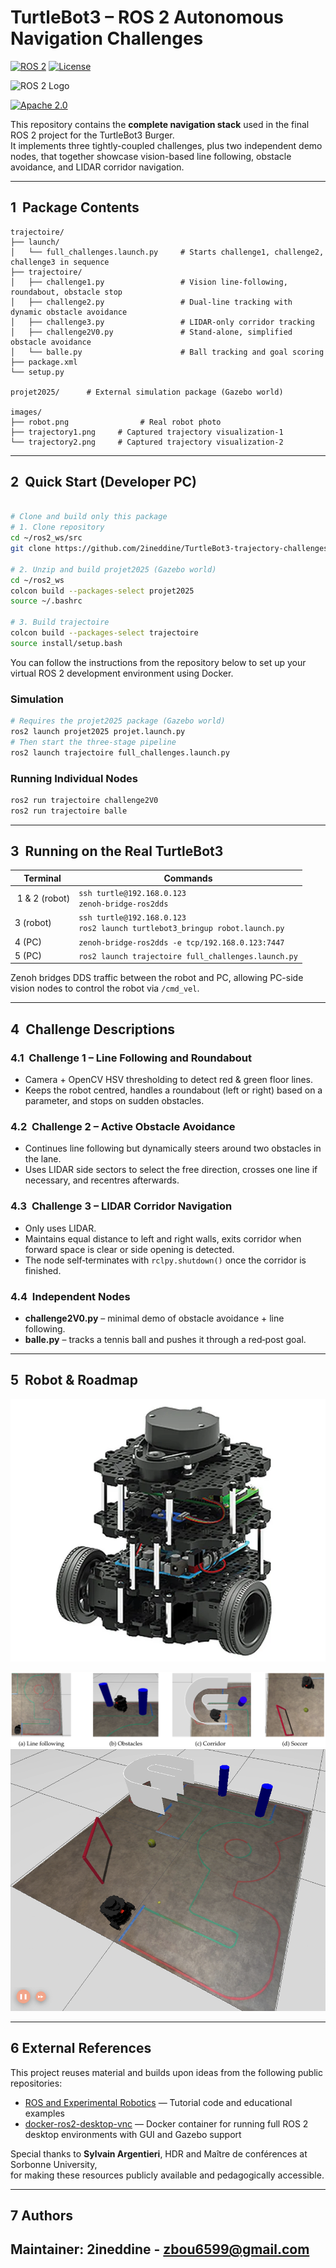 # TurtleBot3 – ROS 2 Autonomous Navigation Challenges

[![ROS 2](https://img.shields.io/badge/ROS%202-Humble-blue)](https://docs.ros.org/en/humble/)
[![License](https://img.shields.io/badge/License-Apache%202.0-green)](https://opensource.org/licenses/Apache-2.0)

![ROS 2 Logo](https://docs.ros.org/assets/images/ros-logo.png)

[![Apache 2.0](https://img.shields.io/badge/Apache-2.0-blue.svg)](http://www.apache.org/licenses/LICENSE-2.0)

This repository contains the **complete navigation stack** used in the final ROS 2 project for the TurtleBot3 Burger.  
It implements three tightly-coupled challenges, plus two independent demo nodes, that together showcase vision-based line following, obstacle avoidance, and LIDAR corridor navigation.  

---

## 1  Package Contents

```
trajectoire/
├── launch/
│   └── full_challenges.launch.py     # Starts challenge1, challenge2, challenge3 in sequence
├── trajectoire/
│   ├── challenge1.py                 # Vision line‑following, roundabout, obstacle stop
│   ├── challenge2.py                 # Dual‑line tracking with dynamic obstacle avoidance
│   ├── challenge3.py                 # LIDAR-only corridor tracking
│   ├── challenge2V0.py               # Stand‑alone, simplified obstacle avoidance
│   └── balle.py                      # Ball tracking and goal scoring
├── package.xml
└── setup.py

projet2025/      # External simulation package (Gazebo world)

images/
├── robot.png                # Real robot photo
├── trajectory1.png     # Captured trajectory visualization-1
└── trajectory2.png     # Captured trajectory visualization-2
```
---

## 2  Quick Start (Developer PC)

```bash

# Clone and build only this package
# 1. Clone repository
cd ~/ros2_ws/src
git clone https://github.com/2ineddine/TurtleBot3-trajectory-challenges.git

# 2. Unzip and build projet2025 (Gazebo world)
cd ~/ros2_ws
colcon build --packages-select projet2025
source ~/.bashrc

# 3. Build trajectoire
colcon build --packages-select trajectoire
source install/setup.bash

```
You can follow the instructions from the repository below to set up your virtual ROS 2 development environment using Docker.

### Simulation

```bash
# Requires the projet2025 package (Gazebo world)
ros2 launch projet2025 projet.launch.py
# Then start the three‑stage pipeline
ros2 launch trajectoire full_challenges.launch.py
```

### Running Individual Nodes

```bash
ros2 run trajectoire challenge2V0
ros2 run trajectoire balle
```

---

## 3  Running on the Real TurtleBot3

| Terminal | Commands |
|----------|----------|
| 1 & 2 (robot) | `ssh turtle@192.168.0.123` <br> `zenoh-bridge-ros2dds` |
| 3 (robot) | `ssh turtle@192.168.0.123` <br> `ros2 launch turtlebot3_bringup robot.launch.py` |
| 4 (PC) | `zenoh-bridge-ros2dds -e tcp/192.168.0.123:7447` |
| 5 (PC) | `ros2 launch trajectoire full_challenges.launch.py` |

Zenoh bridges DDS traffic between the robot and PC, allowing PC-side vision nodes to control the robot via `/cmd_vel`.

---

## 4  Challenge Descriptions

### 4.1  Challenge 1 – Line Following and Roundabout
* Camera + OpenCV HSV thresholding to detect red & green floor lines.  
* Keeps the robot centred, handles a roundabout (left or right) based on a parameter, and stops on sudden obstacles.

### 4.2  Challenge 2 – Active Obstacle Avoidance
* Continues line following but dynamically steers around two obstacles in the lane.  
* Uses LIDAR side sectors to select the free direction, crosses one line if necessary, and recentres afterwards.

### 4.3  Challenge 3 – LIDAR Corridor Navigation
* Only uses LIDAR.  
* Maintains equal distance to left and right walls, exits corridor when forward space is clear or side opening is detected.  
* The node self‑terminates with `rclpy.shutdown()` once the corridor is finished.

### 4.4  Independent Nodes
* **challenge2V0.py** – minimal demo of obstacle avoidance + line following.  
* **balle.py** – tracks a tennis ball and pushes it through a red‑post goal.

---

## 5  Robot & Roadmap




![TurtleBot3 Burger](images/robot.png)

![Trajectory1](images/trajectory1.PNG)
![Trajectory2](images/trajectory2.PNG)


---


## 6  External References

This project reuses material and builds upon ideas from the following public repositories:

- [ROS and Experimental Robotics](https://github.com/sylarevan/ROS_and_Experimental_Robotics) — Tutorial code and educational examples
- [docker-ros2-desktop-vnc](https://github.com/sylarevan/docker-ros2-desktop-vnc) — Docker container for running full ROS 2 desktop environments with GUI and Gazebo support

Special thanks to **Sylvain Argentieri**, HDR and Maître de conférences at Sorbonne University,  
for making these resources publicly available and pedagogically accessible.

---
## 7  Authors
Maintainer: 2ineddine - zbou6599@gmail.com  
---
